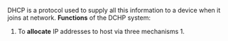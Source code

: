 DHCP is a protocol used to supply all this information to a device when it joins at network.
**Functions** of the DCHP system:
1. To **allocate** IP addresses to host via three mechanisms
	1. 